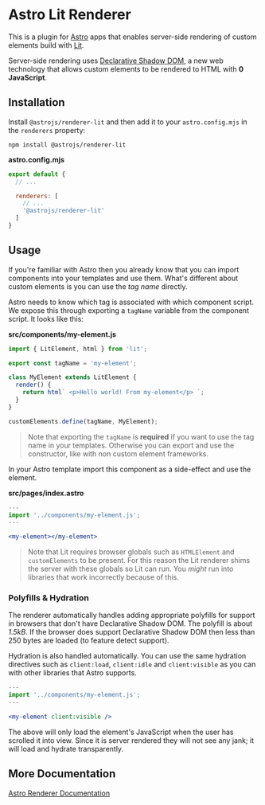 # Astro Lit Renderer

This is a plugin for [Astro](https://astro.build/) apps that enables server-side rendering of custom elements build with [Lit](https://lit.dev/).

Server-side rendering uses [Declarative Shadow DOM](https://web.dev/declarative-shadow-dom/), a new web technology that allows custom elements to be rendered to HTML with __0 JavaScript__.

## Installation

Install `@astrojs/renderer-lit` and then add it to your `astro.config.mjs` in the `renderers` property:

```
npm install @astrojs/renderer-lit
```

__astro.config.mjs__

```js
export default {
  // ...

  renderers: [
    // ...
    '@astrojs/renderer-lit'
  ]
}
```

## Usage

If you're familiar with Astro then you already know that you can import components into your templates and use them. What's different about custom elements is you can use the *tag name* directly.

Astro needs to know which tag is associated with which component script. We expose this through exporting a `tagName` variable from the component script. It looks like this:

__src/components/my-element.js__

```js
import { LitElement, html } from 'lit';

export const tagName = 'my-element';

class MyElement extends LitElement {
  render() {
    return html` <p>Hello world! From my-element</p> `;
  }
}

customElements.define(tagName, MyElement);
```

> Note that exporting the `tagName` is __required__ if you want to use the tag name in your templates. Otherwise you can export and use the constructor, like with non custom element frameworks.

In your Astro template import this component as a side-effect and use the element.

__src/pages/index.astro__

```jsx
---
import '../components/my-element.js';
---

<my-element></my-element>
```

> Note that Lit requires browser globals such as `HTMLElement` and `customElements` to be present. For this reason the Lit renderer shims the server with these globals so Lit can run. You *might* run into libraries that work incorrectly because of this.

### Polyfills & Hydration

The renderer automatically handles adding appropriate polyfills for support in browsers that don't have Declarative Shadow DOM. The polyfill is about *1.5kB*. If the browser does support Declarative Shadow DOM then less than 250 bytes are loaded (to feature detect support).

Hydration is also handled automatically. You can use the same hydration directives such as `client:load`, `client:idle` and `client:visible` as you can with other libraries that Astro supports.

```jsx
---
import '../components/my-element.js';
---

<my-element client:visible />
```

The above will only load the element's JavaScript when the user has scrolled it into view. Since it is server rendered they will not see any jank; it will load and hydrate transparently.

## More Documentation

[Astro Renderer Documentation][renderer-docs]

[astro]: https://astro.build
[renderer-docs]: https://docs.astro.build/reference/renderer-reference
